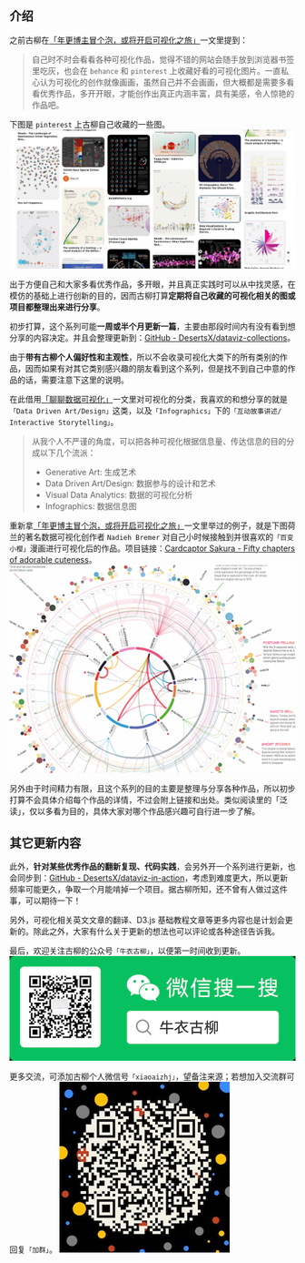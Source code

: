 ## 介绍
之前古柳在[「年更博主冒个泡，或将开启可视化之旅」](https://mp.weixin.qq.com/s/k54E0do8JP8w-8xOkbnbRg)一文里提到：
> 自己时不时会看看各种可视化作品，觉得不错的网站会随手放到浏览器书签里吃灰，也会在 `behance` 和 `pinterest` 上收藏好看的可视化图片。一直私心认为可视化的创作就像画画，虽然自己并不会画画，但大概都是需要多看看优秀作品，多开开眼，才能创作出真正内涵丰富，具有美感，令人惊艳的作品吧。

下图是 `pinterest` 上古柳自己收藏的一些图。
![](./images/my-pinterest.png)

出于方便自己和大家多看优秀作品，多开眼，并且真正实践时可以从中找灵感，在模仿的基础上进行创新的目的，因而古柳打算**定期将自己收藏的可视化相关的图或项目都整理出来进行分享**。

初步打算，这个系列可能**一周或半个月更新一篇**，主要由那段时间内有没有看到想分享的内容决定。并且会整理更新到：[GitHub - DesertsX/dataviz-collections](https://github.com/DesertsX/dataviz-collections)。

由于**带有古柳个人偏好性和主观性**，所以不会收录可视化大类下的所有类别的作品，因而如果有对其它类别感兴趣的朋友看到这个系列，但是找不到自己中意的作品的话，需要注意下这里的说明。

在此借用[「聊聊数据可视化」](https://blog.zhida.now.sh/ued/2019/06/06/talking-data-viz.html)一文里对可视化的分类，我喜欢的和想分享的就是`「Data Driven Art/Design」`这类，以及`「Infographics」`下的`「互动故事讲述/ Interactive Storytelling」`。
> 从我个人不严谨的角度，可以把各种可视化根据信息量、传达信息的目的分成以下几个流派：
> - Generative Art: 生成艺术
> - Data Driven Art/Design: 数据参与的设计和艺术
> - Visual Data Analytics: 数据的可视化分析
> - Infographics: 数据信息图

重新拿[「年更博主冒个泡，或将开启可视化之旅」](https://mp.weixin.qq.com/s/k54E0do8JP8w-8xOkbnbRg)一文里举过的例子，就是下图荷兰的著名数据可视化创作者 `Nadieh Bremer` 对自己小时候接触到并很喜欢的`「百变小樱」`漫画进行可视化后的作品。项目链接：[Cardcaptor Sakura - Fifty chapters of adorable cuteness](http://www.datasketch.es/june/code/nadieh/)。
![](./images/ccs_interactions.gif)

另外由于时间精力有限，且这个系列的目的主要是整理与分享各种作品，所以初步打算不会具体介绍每个作品的详情，不过会附上链接和出处。类似阅读里的「泛读」，仅以多看为目的，具体大家对哪个作品感兴趣可自行进一步了解。

## 其它更新内容
此外，**针对某些优秀作品的翻新复现、代码实践**，会另外开一个系列进行更新，也会同步到：[GitHub - DesertsX/dataviz-in-action](https://github.com/DesertsX/dataviz-in-action)，考虑到难度更大，所以更新频率可能更久，争取一个月能啃掉一个项目。据古柳所知，还不曾有人做过这件事，可以期待一下！

另外，可视化相关英文文章的翻译、D3.js 基础教程文章等更多内容也是计划会更新的。除此之外，大家有什么关于更新的想法也可以评论或各种途径告诉我。

最后，欢迎关注古柳的公众号`「牛衣古柳」`，以便第一时间收到更新。
![](./images/牛衣古柳公众号.png)

更多交流，可添加古柳个人微信号`「xiaoaizhj」`，望备注来源；若想加入交流群可回复`「加群」`。
![](./images/古柳个人微信号.jpeg)
